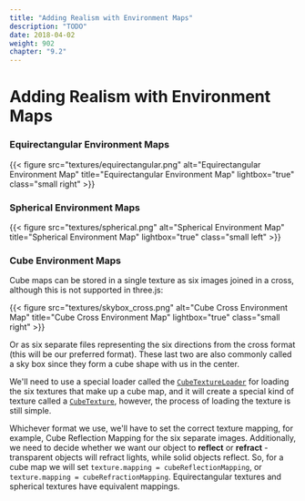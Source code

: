 ```yaml
---
title: "Adding Realism with Environment Maps"
description: "TODO"
date: 2018-04-02
weight: 902
chapter: "9.2"
---
```


# Adding Realism with Environment Maps

### Equirectangular Environment Maps

{{< figure src="textures/equirectangular.png" alt="Equirectangular Environment Map" title="Equirectangular Environment Map" lightbox="true" class="small right" >}}

### Spherical Environment Maps

{{< figure src="textures/spherical.png" alt="Spherical Environment Map" title="Spherical Environment Map" lightbox="true" class="small left" >}}

### Cube Environment Maps

Cube maps can be stored in a single texture as six images joined in a cross, although this is not supported in three.js:

{{< figure src="textures/skybox_cross.png" alt="Cube Cross Environment Map" title="Cube Cross Environment Map" lightbox="true" class="small right" >}}

Or as six separate files representing the six directions from the cross format (this will be our preferred format). These last two are also commonly called a sky box since they form a cube shape with us in the center.

We'll need to use a special loader called the
[`CubeTextureLoader`](https://threejs.org/docs/#api/en/loaders/CubeTextureLoader) for loading the six textures that make
up a cube map, and it will create a special kind of texture called a
[`CubeTexture`](https://threejs.org/docs/#api/en/textures/CubeTexture), however, the process of loading the texture is
still simple.

Whichever format we use, we'll have to set the correct texture mapping, for example, Cube Reflection Mapping for the six separate images. Additionally, we need to decide whether we want our object to **reflect** or **refract** - transparent objects will refract lights, while solid objects reflect. So, for a cube map we will set `texture.mapping = cubeReflectionMapping`, or `texture.mapping = cubeRefractionMapping`. Equirectangular textures and spherical textures have equivalent mappings.